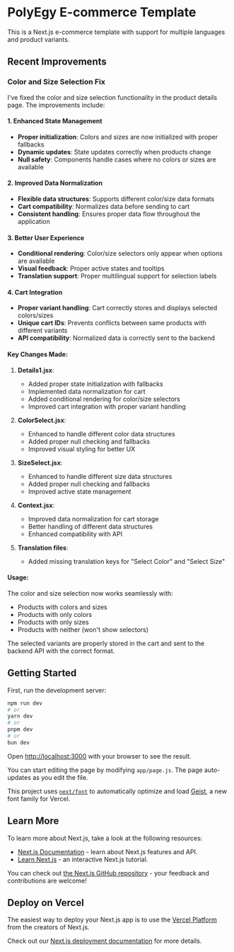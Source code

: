 # PolyEgy E-commerce Template

This is a Next.js e-commerce template with support for multiple languages and product variants.

## Recent Improvements

### Color and Size Selection Fix

I've fixed the color and size selection functionality in the product details page. The improvements include:

#### 1. Enhanced State Management

- **Proper initialization**: Colors and sizes are now initialized with proper fallbacks
- **Dynamic updates**: State updates correctly when products change
- **Null safety**: Components handle cases where no colors or sizes are available

#### 2. Improved Data Normalization

- **Flexible data structures**: Supports different color/size data formats
- **Cart compatibility**: Normalizes data before sending to cart
- **Consistent handling**: Ensures proper data flow throughout the application

#### 3. Better User Experience

- **Conditional rendering**: Color/size selectors only appear when options are available
- **Visual feedback**: Proper active states and tooltips
- **Translation support**: Proper multilingual support for selection labels

#### 4. Cart Integration

- **Proper variant handling**: Cart correctly stores and displays selected colors/sizes
- **Unique cart IDs**: Prevents conflicts between same products with different variants
- **API compatibility**: Normalized data is correctly sent to the backend

#### Key Changes Made:

1. **Details1.jsx**:

   - Added proper state initialization with fallbacks
   - Implemented data normalization for cart
   - Added conditional rendering for color/size selectors
   - Improved cart integration with proper variant handling

2. **ColorSelect.jsx**:

   - Enhanced to handle different color data structures
   - Added proper null checking and fallbacks
   - Improved visual styling for better UX

3. **SizeSelect.jsx**:

   - Enhanced to handle different size data structures
   - Added proper null checking and fallbacks
   - Improved active state management

4. **Context.jsx**:

   - Improved data normalization for cart storage
   - Better handling of different data structures
   - Enhanced compatibility with API

5. **Translation files**:
   - Added missing translation keys for "Select Color" and "Select Size"

#### Usage:

The color and size selection now works seamlessly with:

- Products with colors and sizes
- Products with only colors
- Products with only sizes
- Products with neither (won't show selectors)

The selected variants are properly stored in the cart and sent to the backend API with the correct format.

## Getting Started

First, run the development server:

```bash
npm run dev
# or
yarn dev
# or
pnpm dev
# or
bun dev
```

Open [http://localhost:3000](http://localhost:3000) with your browser to see the result.

You can start editing the page by modifying `app/page.js`. The page auto-updates as you edit the file.

This project uses [`next/font`](https://nextjs.org/docs/app/building-your-application/optimizing/fonts) to automatically optimize and load [Geist](https://vercel.com/font), a new font family for Vercel.

## Learn More

To learn more about Next.js, take a look at the following resources:

- [Next.js Documentation](https://nextjs.org/docs) - learn about Next.js features and API.
- [Learn Next.js](https://nextjs.org/learn) - an interactive Next.js tutorial.

You can check out [the Next.js GitHub repository](https://github.com/vercel/next.js) - your feedback and contributions are welcome!

## Deploy on Vercel

The easiest way to deploy your Next.js app is to use the [Vercel Platform](https://vercel.com/new?utm_medium=default-template&filter=next.js&utm_source=create-next-app&utm_campaign=create-next-app-readme) from the creators of Next.js.

Check out our [Next.js deployment documentation](https://nextjs.org/docs/app/building-your-application/deploying) for more details.
